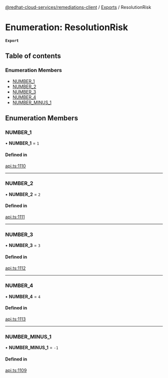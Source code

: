[@redhat-cloud-services/remediations-client](../README.md) / [Exports](../modules.md) / ResolutionRisk

# Enumeration: ResolutionRisk

**`Export`**

## Table of contents

### Enumeration Members

- [NUMBER\_1](ResolutionRisk.md#number_1)
- [NUMBER\_2](ResolutionRisk.md#number_2)
- [NUMBER\_3](ResolutionRisk.md#number_3)
- [NUMBER\_4](ResolutionRisk.md#number_4)
- [NUMBER\_MINUS\_1](ResolutionRisk.md#number_minus_1)

## Enumeration Members

### NUMBER\_1

• **NUMBER\_1** = ``1``

#### Defined in

[api.ts:1110](https://github.com/RedHatInsights/javascript-clients/blob/master/packages/remediations/api.ts#L1110)

___

### NUMBER\_2

• **NUMBER\_2** = ``2``

#### Defined in

[api.ts:1111](https://github.com/RedHatInsights/javascript-clients/blob/master/packages/remediations/api.ts#L1111)

___

### NUMBER\_3

• **NUMBER\_3** = ``3``

#### Defined in

[api.ts:1112](https://github.com/RedHatInsights/javascript-clients/blob/master/packages/remediations/api.ts#L1112)

___

### NUMBER\_4

• **NUMBER\_4** = ``4``

#### Defined in

[api.ts:1113](https://github.com/RedHatInsights/javascript-clients/blob/master/packages/remediations/api.ts#L1113)

___

### NUMBER\_MINUS\_1

• **NUMBER\_MINUS\_1** = ``-1``

#### Defined in

[api.ts:1109](https://github.com/RedHatInsights/javascript-clients/blob/master/packages/remediations/api.ts#L1109)
